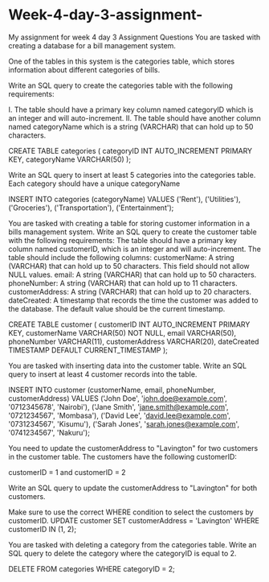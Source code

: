 # Week-4-day-3-assignment-
My assignment for week 4 day 3
Assignment Questions
You are tasked with creating a database for a bill management system.

One of the tables in this system is the categories table, which stores information about different categories of bills.

Write an SQL query to create the categories table with the following requirements:

I. The table should have a primary key column named categoryID which is an integer and will auto-increment.
II. The table should have another column named categoryName which is a string (VARCHAR) that can hold up to 50 characters.

CREATE TABLE categories (
    categoryID INT AUTO_INCREMENT PRIMARY KEY,
    categoryName VARCHAR(50)
);

Write an SQL query to insert at least 5 categories into the categories table. Each category should have a unique categoryName

INSERT INTO categories (categoryName) VALUES
    ('Rent'),
    ('Utilities'),
    ('Groceries'),
    ('Transportation'),
    ('Entertainment');

    
You are tasked with creating a table for storing customer information in a bills management system. Write an SQL query to create the customer table with the following requirements:
The table should have a primary key column named customerID, which is an integer and will auto-increment.
The table should include the following columns:
customerName: A string (VARCHAR) that can hold up to 50 characters. This field should not allow NULL values.
email: A string (VARCHAR) that can hold up to 50 characters.
phoneNumber: A string (VARCHAR) that can hold up to 11 characters.
customerAddress: A string (VARCHAR) that can hold up to 20 characters.
dateCreated: A timestamp that records the time the customer was added to the database. The default value should be the current timestamp.

CREATE TABLE customer (
    customerID INT AUTO_INCREMENT PRIMARY KEY,
    customerName VARCHAR(50) NOT NULL,
    email VARCHAR(50),
    phoneNumber VARCHAR(11),
    customerAddress VARCHAR(20),
    dateCreated TIMESTAMP DEFAULT CURRENT_TIMESTAMP
);

You are tasked with inserting data into the customer table. Write an SQL query to insert at least 4 customer records into the table.

INSERT INTO customer (customerName, email, phoneNumber, customerAddress) VALUES
    ('John Doe', 'john.doe@example.com', '0712345678', 'Nairobi'),
    ('Jane Smith', 'jane.smith@example.com', '0721234567', 'Mombasa'),
    ('David Lee', 'david.lee@example.com', '0731234567', 'Kisumu'),
    ('Sarah Jones', 'sarah.jones@example.com', '0741234567', 'Nakuru');

    
You need to update the customerAddress to "Lavington" for two customers in the customer table. The customers have the following customerID:

customerID = 1 and customerID = 2

Write an SQL query to update the customerAddress to "Lavington" for both customers.

Make sure to use the correct WHERE condition to select the customers by customerID.
UPDATE customer 
SET customerAddress = 'Lavington' 
WHERE customerID IN (1, 2);


You are tasked with deleting a category from the categories table. Write an SQL query to delete the category where the categoryID is equal to 2.

DELETE FROM categories 
WHERE categoryID = 2;
